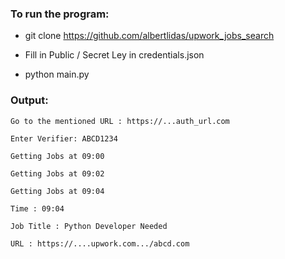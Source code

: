 ### To run the program:

* git clone https://github.com/albertlidas/upwork_jobs_search

* Fill in Public / Secret Ley in credentials.json

* python main.py

### Output:

`Go to the mentioned URL : https://...auth_url.com`

`Enter Verifier: ABCD1234`

`Getting Jobs at 09:00`

`Getting Jobs at 09:02`

`Getting Jobs at 09:04`

`Time : 09:04`

`Job Title : Python Developer Needed`

`URL : https://....upwork.com.../abcd.com`
